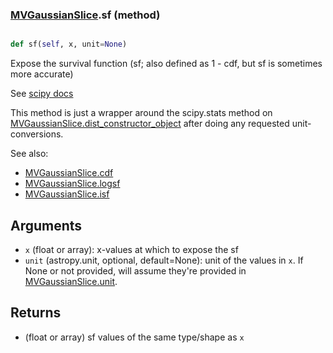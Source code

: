 ### [MVGaussianSlice](MVGaussianSlice.md).sf (method)


```py

def sf(self, x, unit=None)

```



Expose the survival function (sf; also defined as 1 - cdf, but sf is
sometimes more accurate)

See [scipy docs](https://docs.scipy.org/doc/scipy/reference/generated/scipy.stats.rv_continuous.sf.html)

This method is just a wrapper around the scipy.stats method on
[MVGaussianSlice.dist_constructor_object](MVGaussianSlice.dist_constructor_object.md) after doing any requested unit-conversions.

See also:

* [MVGaussianSlice.cdf](MVGaussianSlice.cdf.md)
* [MVGaussianSlice.logsf](MVGaussianSlice.logsf.md)
* [MVGaussianSlice.isf](MVGaussianSlice.isf.md)

Arguments
----------
* `x` (float or array): x-values at which to expose the sf
* `unit` (astropy.unit, optional, default=None): unit of the values
    in `x`.  If None or not provided, will assume they're provided in
    [MVGaussianSlice.unit](MVGaussianSlice.unit.md).

Returns
---------
* (float or array) sf values of the same type/shape as `x`


